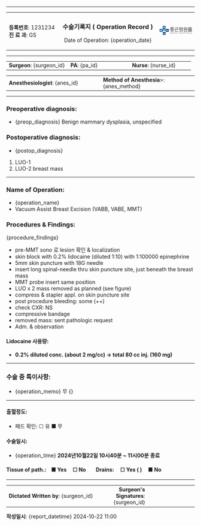 
---
<table width="100%">
<tr>
<td align="left" width=150>

**등록번호**: 1231234  
**진 료 과**: GS  

</td>
<td align="center" width=300>

### 수술기록지 ( Operation Record )
Date of Operation: {operation_date}

</td>
<td align="right" width=120>
<img src="../../assets/gh_logo.png" alt="좋은병원들" width="120">  
</td>
</tr>
</table>

---

<table width="100%">
<tr>
<td align="left" width="33%">
<b>Surgeon</b>: {surgeon_id}
</td>
<td align="left" width="33%">
<b>PA</b>:   {pa_id}
</td>
<td align="left" width="33%">
<b>Nurse</b>:  {nurse_id}
</td>
</tr>
</table>
<table width="100%">
<tr>
<td align="left" width="50%">
<b>Anesthesiologist</b>:   {anes_id}
</td>
<td align="left" width="50%">
<b>Method of Anesthesia</b>>: {anes_method}
</td>
</tr>
</table>

---

### Preoperative diagnosis:  
- {preop_diagnosis}  Benign mammary dysplasia, unspecified  

### Postoperative diagnosis:  
- {postop_diagnosis}
1. LUO-1  
2. LUO-2 breast mass  

---

### Name of Operation:  
- {operation_name}
- Vacuum Assist Breast Excision (VABB, VABE, MMT)

### Procedures & Findings:  
{procedure_findings}
- pre-MMT sono 로 lesion 확인 & localization  
- skin block with 0.2% lidocaine (diluted 1:10) with 1:100000 epinephrine  
- 5mm skin puncture with 18G needle  
- insert long spinal-needle thru skin puncture site, just beneath the breast mass  
- MMT probe insert same position  
- LUO x 2 mass removed as planned (see figure)  
- compress & stapler appl. on skin puncture site  
- post procedure bleeding: some (++)  
- check CXR: NS  
- compressive bandage  
- removed mass: sent pathologic request  
- Adm. & observation  

#### Lidocaine 사용량:  
- **0.2% diluted conc. (about 2 mg/cc) → total 80 cc inj. (160 mg)**  

---

### 수술 중 특이사항:  
- {operation_memo} 무  {}

---

#### 출혈정도:   
- 패드 확인: ☐ 유  ■ 무  

#### 수술일시:   
- {operation_time} **2024년10월22일 10시40분 ~ 11시00분 종료**  

#### **Tissue of path.**:  &nbsp;&nbsp; ■ Yes &nbsp;&nbsp;&nbsp; ☐ No  &nbsp;&nbsp;&nbsp;&nbsp;&nbsp;&nbsp; **Drains**:  &nbsp;&nbsp;&nbsp; ☐ Yes (      ) &nbsp;&nbsp;&nbsp; ■ No  

---

<table width="100%">
<tr>
<td width="50%">
<b>Dictated Written by</b>: {surgeon_id}
</td>
<td width="25%" align="right">
<b>Surgeon's Signatures</b>: {surgeon_id}   
</td>
<td width="25%" align="right">
</td>
</tr>
</table>

**작성일시**: {report_datetime} 2024-10-22 11:00  
